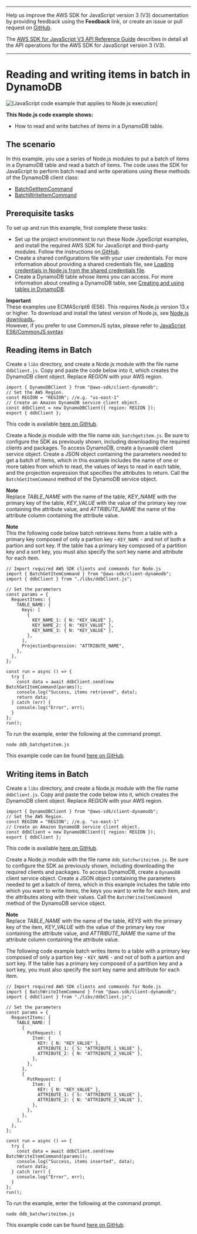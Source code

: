 --------

Help us improve the AWS SDK for JavaScript version 3 \(V3\) documentation by providing feedback using the **Feedback** link, or create an issue or pull request on [GitHub](https://github.com/awsdocs/aws-sdk-for-javascript-v3)\.

 The [AWS SDK for JavaScript V3 API Reference Guide](https://docs.aws.amazon.com/AWSJavaScriptSDK/v3/latest/index.html) describes in detail all the API operations for the AWS SDK for JavaScript version 3 \(V3\)\.

--------

# Reading and writing items in batch in DynamoDB<a name="dynamodb-example-table-read-write-batch"></a>

![\[JavaScript code example that applies to Node.js execution\]](http://docs.aws.amazon.com/sdk-for-javascript/v3/developer-guide/images/nodeicon.png)

**This Node\.js code example shows:**
+ How to read and write batches of items in a DynamoDB table\.

## The scenario<a name="dynamodb-example-table-read-write-batch-scenario"></a>

In this example, you use a series of Node\.js modules to put a batch of items in a DynamoDB table and read a batch of items\. The code uses the SDK for JavaScript to perform batch read and write operations using these methods of the DynamoDB client class:
+ [BatchGetItemCommand](https://docs.aws.amazon.com/AWSJavaScriptSDK/v3/latest/clients/client-dynamodb/classes/batchgetitemcommand.html)
+ [BatchWriteItemCommand](https://docs.aws.amazon.com/AWSJavaScriptSDK/v3/latest/clients/client-dynamodb/classes/batchwriteitemcommand.html)

## Prerequisite tasks<a name="dynamodb-example-table-read-write-batch-prerequisites"></a>

To set up and run this example, first complete these tasks:
+ Set up the project environment to run these Node JypeScript examples, and install the required AWS SDK for JavaScript and third\-party modules\. Follow the instructions on[ GitHub](https://github.com/awsdocs/aws-doc-sdk-examples/tree/master/javascriptv3/example_code/dynamodb/README.md)\.
+ Create a shared configurations file with your user credentials\. For more information about providing a shared credentials file, see [Loading credentials in Node\.js from the shared credentials file](loading-node-credentials-shared.md)\.
+ Create a DynamoDB table whose items you can access\. For more information about creating a DynamoDB table, see [Creating and using tables in DynamoDB](dynamodb-examples-using-tables.md)\.

**Important**  
These examples use ECMAScript6 \(ES6\)\. This requires Node\.js version 13\.x or higher\. To download and install the latest version of Node\.js, see [Node\.js downloads\.](https://nodejs.org/en/download)\.  
However, if you prefer to use CommonJS sytax, please refer to [JavaScript ES6/CommonJS syntax](sdk-example-javascript-syntax.md)

## Reading items in Batch<a name="dynamodb-example-table-read-write-batch-reading"></a>

Create a `libs` directory, and create a Node\.js module with the file name `ddbClient.js`\. Copy and paste the code below into it, which creates the DynamoDB client object\. Replace *REGION* with your AWS region\.

```
import { DynamoDBClient } from "@aws-sdk/client-dynamodb";
// Set the AWS Region.
const REGION = "REGION"; //e.g. "us-east-1"
// Create an Amazon DynamoDB service client object.
const ddbClient = new DynamoDBClient({ region: REGION });
export { ddbClient };
```

This code is available [here on GitHub](https://github.com/awsdocs/aws-doc-sdk-examples/blob/master/javascriptv3/example_code/dynamodb/src/libs/ddbClient.js)\.

Create a Node\.js module with the file name `ddb_batchgetitem.js`\. Be sure to configure the SDK as previously shown, including downloading the required clients and packages\. To access DynamoDB, create a `DynamoDB` client service object\. Create a JSON object containing the parameters needed to get a batch of items, which in this example includes the name of one or more tables from which to read, the values of keys to read in each table, and the projection expression that specifies the attributes to return\. Call the `BatchGetItemCommand` method of the DynamoDB service object\.

**Note**  
Replace *TABLE\_NAME* with the name of the table, *KEY\_NAME* with the primary key of the table, *KEY\_VALUE* with the value of the primary key row containing the attribute value, and *ATTRIBUTE\_NAME* the name of the attribute column containing the attribute value\.

**Note**  
This the following code below batch retrieves items from a table with a primary key composed of only a partion key \- `KEY_NAME` \- and not of both a partion and sort key\. If the table has a primary key composed of a partition key and a sort key, you must also specify the sort key name and attribute for each item\.

```
// Import required AWS SDK clients and commands for Node.js
import { BatchGetItemCommand } from "@aws-sdk/client-dynamodb";
import { ddbClient } from "./libs/ddbClient.js";

// Set the parameters
const params = {
  RequestItems: {
    TABLE_NAME: {
      Keys: [
        {
          KEY_NAME_1: { N: "KEY_VALUE" },
          KEY_NAME_2: { N: "KEY_VALUE" },
          KEY_NAME_3: { N: "KEY_VALUE" },
        },
      ],
      ProjectionExpression: "ATTRIBUTE_NAME",
    },
  },
};

const run = async () => {
  try {
    const data = await ddbClient.send(new BatchGetItemCommand(params));
    console.log("Success, items retrieved", data);
    return data;
  } catch (err) {
    console.log("Error", err);
  }
};
run();
```

To run the example, enter the following at the command prompt\.

```
node ddb_batchgetitem.js 
```

This example code can be found [here on GitHub](https://github.com/awsdocs/aws-doc-sdk-examples/blob/master/javascriptv3/example_code/dynamodb/src/ddb_batchgetitem.js)\.

## Writing items in Batch<a name="dynamodb-example-table-read-write-batch-writing"></a>

Create a `libs` directory, and create a Node\.js module with the file name `ddbClient.js`\. Copy and paste the code below into it, which creates the DynamoDB client object\. Replace *REGION* with your AWS region\.

```
import { DynamoDBClient } from "@aws-sdk/client-dynamodb";
// Set the AWS Region.
const REGION = "REGION"; //e.g. "us-east-1"
// Create an Amazon DynamoDB service client object.
const ddbClient = new DynamoDBClient({ region: REGION });
export { ddbClient };
```

This code is available [here on GitHub](https://github.com/awsdocs/aws-doc-sdk-examples/blob/master/javascriptv3/example_code/dynamodb/src/libs/ddbClient.js)\.

Create a Node\.js module with the file name `ddb_batchwriteitem.js`\. Be sure to configure the SDK as previously shown, including downloading the required clients and packages\. To access DynamoDB, create a `DynamoDB` client service object\. Create a JSON object containing the parameters needed to get a batch of items, which in this example includes the table into which you want to write items, the keys you want to write for each item, and the attributes along with their values\. Call the `BatchWriteItemCommand` method of the DynamoDB service object\.

**Note**  
Replace *TABLE\_NAME* with the name of the table, *KEYS* with the primary key of the item, *KEY\_VALUE* with the value of the primary key row containing the attribute value, and *ATTRIBUTE\_NAME* the name of the attribute column containing the attribute value\.

The following code example batch writes items to a table with a primary key composed of only a partion key \- `KEY_NAME` \- and not of both a partion and sort key\. If the table has a primary key composed of a partition key and a sort key, you must also specify the sort key name and attribute for each item\.

```
// Import required AWS SDK clients and commands for Node.js
import { BatchWriteItemCommand } from "@aws-sdk/client-dynamodb";
import { ddbClient } from "./libs/ddbClient.js";

// Set the parameters
const params = {
  RequestItems: {
    TABLE_NAME: [
      {
        PutRequest: {
          Item: {
            KEY: { N: "KEY_VALUE" },
            ATTRIBUTE_1: { S: "ATTRIBUTE_1_VALUE" },
            ATTRIBUTE_2: { N: "ATTRIBUTE_2_VALUE" },
          },
        },
      },
      {
        PutRequest: {
          Item: {
            KEY: { N: "KEY_VALUE" },
            ATTRIBUTE_1: { S: "ATTRIBUTE_1_VALUE" },
            ATTRIBUTE_2: { N: "ATTRIBUTE_2_VALUE" },
          },
        },
      },
    ],
  },
};

const run = async () => {
  try {
    const data = await ddbClient.send(new BatchWriteItemCommand(params));
    console.log("Success, items inserted", data);
    return data;
  } catch (err) {
    console.log("Error", err);
  }
};
run();
```

To run the example, enter the following at the command prompt\.

```
node ddb_batchwriteitem.js 
```

This example code can be found [here on GitHub](https://github.com/awsdocs/aws-doc-sdk-examples/blob/master/javascriptv3/example_code/dynamodb/src/ddb_batchwriteitem.js)\.